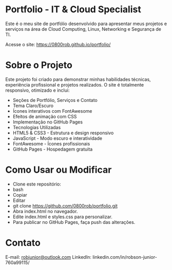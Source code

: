 # Portfolio - IT & Cloud Specialist

Este é o meu site de portfólio desenvolvido para apresentar meus projetos e serviços na área de Cloud Computing, Linux, Networking e Segurança de TI.

Acesse o site: https://0800rob.github.io/portfolio/

# Sobre o Projeto

Este projeto foi criado para demonstrar minhas habilidades técnicas, experiência profissional e projetos realizados. O site é totalmente responsivo, otimizado e inclui:

- Seções de Portfólio, Serviços e Contato
- Tema Claro/Escuro
- Ícones interativos com FontAwesome
- Efeitos de animação com CSS
- Implementação no GitHub Pages
- Tecnologias Utilizadas
- HTML5 & CSS3 - Estrutura e design responsivo
- JavaScript - Modo escuro e interatividade
- FontAwesome - Ícones profissionais
- GitHub Pages - Hospedagem gratuita

# Como Usar ou Modificar

- Clone este repositório:
- bash
- Copiar
- Editar
- git clone https://github.com/0800rob/portfolio.git
- Abra index.html no navegador.
- Edite index.html e styles.css para personalizar.
- Para publicar no GitHub Pages, faça push das alterações.

# Contato

E-mail: robjunior@outlook.com
LinkedIn: linkedin.com/in/robson-junior-760a99115/

